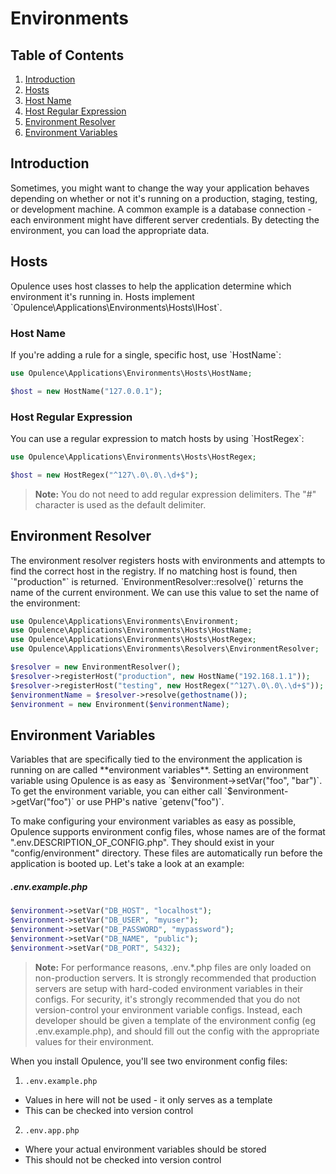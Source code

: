 # Environments

## Table of Contents
1. [Introduction](#introduction)
2. [Hosts](#hosts)
  1. [Host Name](#host-name)
  2. [Host Regular Expression](#host-regular-expression)
3. [Environment Resolver](#environment-resolver)
4. [Environment Variables](#environment-variables)

<h2 id="introduction">Introduction</h2>
Sometimes, you might want to change the way your application behaves depending on whether or not it's running on a production, staging, testing, or development machine.  A common example is a database connection - each environment might have different server credentials.  By detecting the environment, you can load the appropriate data.

<h2 id="hosts">Hosts</h2>
Opulence uses host classes to help the application determine which environment it's running in.  Hosts implement `Opulence\Applications\Environments\Hosts\IHost`.

<h3 id="host-name">Host Name</h3>
If you're adding a rule for a single, specific host, use `HostName`:

```php
use Opulence\Applications\Environments\Hosts\HostName;

$host = new HostName("127.0.0.1");
```

<h3 id="host-regular-expression">Host Regular Expression</h3>
You can use a regular expression to match hosts by using `HostRegex`:

```php
use Opulence\Applications\Environments\Hosts\HostRegex;

$host = new HostRegex("^127\.0\.0\.\d+$");
```

> **Note:** You do not need to add regular expression delimiters.  The "#" character is used as the default delimiter.

<h2 id="environment-resolver">Environment Resolver</h2>
The environment resolver registers hosts with environments and attempts to find the correct host in the registry.  If no matching host is found, then `"production"` is returned.  `EnvironmentResolver::resolve()` returns the name of the current environment.  We can use this value to set the name of the environment:

```php
use Opulence\Applications\Environments\Environment;
use Opulence\Applications\Environments\Hosts\HostName;
use Opulence\Applications\Environments\Hosts\HostRegex;
use Opulence\Applications\Environments\Resolvers\EnvironmentResolver;

$resolver = new EnvironmentResolver();
$resolver->registerHost("production", new HostName("192.168.1.1"));
$resolver->registerHost("testing", new HostRegex("^127\.0\.0\.\d+$"));
$environmentName = $resolver->resolve(gethostname());
$environment = new Environment($environmentName);
```

<h2 id="environment-variables">Environment Variables</h2>
Variables that are specifically tied to the environment the application is running on are called **environment variables**.  Setting an environment variable using Opulence is as easy as `$environment->setVar("foo", "bar")`.  To get the environment variable, you can either call `$environment->getVar("foo")` or use PHP's native `getenv("foo")`.

To make configuring your environment variables as easy as possible, Opulence supports environment config files, whose names are of the format ".env.DESCRIPTION_OF_CONFIG.php".  They should exist in your "config/environment" directory.  These files are automatically run before the application is booted up.  Let's take a look at an example:
 
##### .env.example.php
```php
$environment->setVar("DB_HOST", "localhost");
$environment->setVar("DB_USER", "myuser");
$environment->setVar("DB_PASSWORD", "mypassword");
$environment->setVar("DB_NAME", "public");
$environment->setVar("DB_PORT", 5432);
```

> **Note:** For performance reasons, .env.*.php files are only loaded on non-production servers.  It is strongly recommended that production servers are setup with hard-coded environment variables in their configs.  For security, it's strongly recommended that you do not version-control your environment variable configs.  Instead, each developer should be given a template of the environment config (eg .env.example.php), and should fill out the config with the appropriate values for their environment.

When you install Opulence, you'll see two environment config files:

1. `.env.example.php`
  * Values in here will not be used - it only serves as a template
  * This can be checked into version control
2. `.env.app.php`
  * Where your actual environment variables should be stored
  * This should not be checked into version control